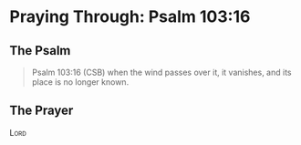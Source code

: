 # Praying Through: Psalm 103:16

## The Psalm

>Psalm 103:16 (CSB) when the wind passes over it, it vanishes, and its place is no longer known. 

## The Prayer

<div style="font-variant: small-caps;">
Lord
</div>




